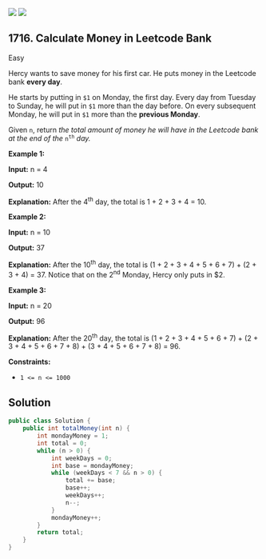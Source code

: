 [![](https://img.shields.io/github/stars/javadev/LeetCode-in-Java?label=Stars&style=flat-square)](https://github.com/javadev/LeetCode-in-Java)
[![](https://img.shields.io/github/forks/javadev/LeetCode-in-Java?label=Fork%20me%20on%20GitHub%20&style=flat-square)](https://github.com/javadev/LeetCode-in-Java/fork)

## 1716\. Calculate Money in Leetcode Bank

Easy

Hercy wants to save money for his first car. He puts money in the Leetcode bank **every day**.

He starts by putting in `$1` on Monday, the first day. Every day from Tuesday to Sunday, he will put in `$1` more than the day before. On every subsequent Monday, he will put in `$1` more than the **previous Monday**.

Given `n`, return _the total amount of money he will have in the Leetcode bank at the end of the_ <code>n<sup>th</sup></code> _day._

**Example 1:**

**Input:** n = 4

**Output:** 10

**Explanation:** After the 4<sup>th</sup> day, the total is 1 + 2 + 3 + 4 = 10.

**Example 2:**

**Input:** n = 10

**Output:** 37

**Explanation:** After the 10<sup>th</sup> day, the total is (1 + 2 + 3 + 4 + 5 + 6 + 7) + (2 + 3 + 4) = 37. Notice that on the 2<sup>nd</sup> Monday, Hercy only puts in $2.

**Example 3:**

**Input:** n = 20

**Output:** 96

**Explanation:** After the 20<sup>th</sup> day, the total is (1 + 2 + 3 + 4 + 5 + 6 + 7) + (2 + 3 + 4 + 5 + 6 + 7 + 8) + (3 + 4 + 5 + 6 + 7 + 8) = 96.

**Constraints:**

*   `1 <= n <= 1000`

## Solution

```java
public class Solution {
    public int totalMoney(int n) {
        int mondayMoney = 1;
        int total = 0;
        while (n > 0) {
            int weekDays = 0;
            int base = mondayMoney;
            while (weekDays < 7 && n > 0) {
                total += base;
                base++;
                weekDays++;
                n--;
            }
            mondayMoney++;
        }
        return total;
    }
}
```